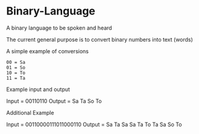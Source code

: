 # Binary-Language
A binary language to be spoken and heard

The current general purpose is to convert binary numbers into text (words)

A simple example of conversions

    00 = Sa
    01 = So
    10 = To
    11 = Ta

Example input and output

Input = 00110110
Output = Sa Ta So To

Additional Example

Input = 00110000111011000110
Output = Sa Ta Sa Sa Ta To Ta Sa So To
